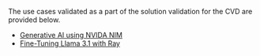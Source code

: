 The use cases validated as a part of the solution validation for the CVD are provided below.

* [Generative AI using NVIDA NIM](https://developers.redhat.com/articles/2025/03/26/generative-ai-nvidia-nim-openshift-ai#)
* [Fine-Tuning Llama 3.1 with Ray](https://developers.redhat.com/articles/2024/09/30/fine-tune-llama-openshift-ai)
